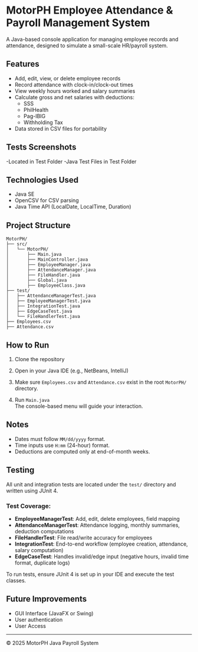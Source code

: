 # MotorPH Employee Attendance & Payroll Management System

A Java-based console application for managing employee records and attendance, designed to simulate a small-scale HR/payroll system.

## Features

- Add, edit, view, or delete employee records
- Record attendance with clock-in/clock-out times
- View weekly hours worked and salary summaries
- Calculate gross and net salaries with deductions:
  - SSS
  - PhilHealth
  - Pag-IBIG
  - Withholding Tax
- Data stored in CSV files for portability

## Tests Screenshots

-Located in Test Folder
-Java Test Files in Test Folder

## Technologies Used

- Java SE
- OpenCSV for CSV parsing
- Java Time API (LocalDate, LocalTime, Duration)

## Project Structure

```
MotorPH/
├── src/
│   └── MotorPH/
│       ├── Main.java
│       ├── MainController.java
│       ├── EmployeeManager.java
│       ├── AttendanceManager.java
│       ├── FileHandler.java
│       ├── Global.java
│       ├── EmployeeClass.java
├── test/
│   ├── AttendanceManagerTest.java
│   ├── EmployeeManagerTest.java
│   ├── IntegrationTest.java
│   ├── EdgeCaseTest.java
│   └── FileHandlerTest.java
├── Employees.csv
├── Attendance.csv
```

## How to Run

1. Clone the repository

2. Open in your Java IDE (e.g., NetBeans, IntelliJ)

3. Make sure `Employees.csv` and `Attendance.csv` exist in the root `MotorPH/` directory.

4. Run `Main.java`  
   The console-based menu will guide your interaction.

## Notes

- Dates must follow `MM/dd/yyyy` format.
- Time inputs use `H:mm` (24-hour) format.
- Deductions are computed only at end-of-month weeks.

## Testing

All unit and integration tests are located under the `test/` directory and written using JUnit 4.

### Test Coverage:
- **EmployeeManagerTest**: Add, edit, delete employees, field mapping
- **AttendanceManagerTest**: Attendance logging, monthly summaries, deduction computations
- **FileHandlerTest**: File read/write accuracy for employees
- **IntegrationTest**: End-to-end workflow (employee creation, attendance, salary computation)
- **EdgeCaseTest**: Handles invalid/edge input (negative hours, invalid time format, duplicate logs)

To run tests, ensure JUnit 4 is set up in your IDE and execute the test classes.

## Future Improvements

- GUI Interface (JavaFX or Swing)
- User authentication
- User Access

---

© 2025 MotorPH Java Payroll System
